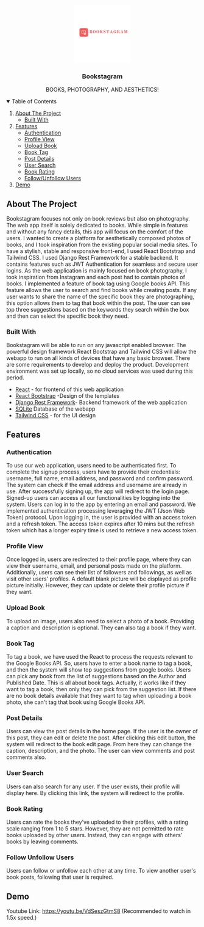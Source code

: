 


<!-- PROJECT LOGO -->
<br />
<p align="center">
  <a href="https://github.com/sudiptabhatta/Bookstagram.git">
    <img src="client/public/stylesheet/images/bgm.png" alt="Logo" width="150" height="150">
  </a>

  <h3 align="center">Bookstagram</h3>

  <p align="center">
    BOOKS, PHOTOGRAPHY, AND AESTHETICS!
    <br />
  </p>
</p>



<!-- TABLE OF CONTENTS -->
<details open="open">
  <summary>Table of Contents</summary>
  <ol>
    <li>
      <a href="#about-the-project">About The Project</a>
      <ul>
        <li><a href="#built-with">Built With</a></li>
      </ul>
    </li>
    <li>
      <a href="#features">Features</a>
      <ul>
        <li><a href="#authentication">Authentication</a></li>
        <li><a href="#profile-view">Profile View</a></li>
        <li><a href="#upload-book">Upload Book</a></li>
        <li><a href="#book-tag">Book Tag</a></li>
        <li><a href="#post-details">Post Details</a></li>
        <li><a href="#user-search">User Search</a></li>
        <li><a href="#book-rating">Book Rating</a></li>
        <li><a href="#follow-unfollow-users">Follow/Unfollow Users</a></li>
      </ul>
    </li>
    <li><a href="#demo">Demo</a></li>
  </ol>
</details>



<!-- ABOUT THE PROJECT -->
## About The Project



Bookstagram focuses not only on book reviews but also on photography. The web app itself is solely dedicated to books. While simple in features and without any fancy details, this app will focus on the comfort of the users. I wanted to create a platform for aesthetically composed photos of books, and I took inspiration from the existing popular social media sites. To have a stylish, stable and responsive front-end, I used React Bootstrap and Tailwind CSS. I used Django Rest Framework for a stable backend. It contains features such as JWT Authentication for seamless and secure user logins. As the web application is mainly focused on book photography, I took inspiration from Instagram and each post had to contain photos of books. I implemented a feature of book tag using Google books API. This feature allows the user to search and find books while creating posts. If any user wants to share the name of the specific book they are photographing, this option allows them to tag that book within the post. The user can see top three suggestions based on the keywords they search within the box and then can select the specific book they need.


### Built With

Bookstagram will be able to run on any javascript enabled browser. The powerful design framework React Bootstrap and Tailwind CSS will allow the webapp to run on all kinds of devices that have any basic browser. 
There are some requirements to develop and deploy the product. Development environment was set up locally, so no cloud services was used during this period.

* [React](https://react.dev/) - for frontend of this web application 
* [React Bootstrap](https://react-bootstrap.netlify.app/) -Design of the templates
* [Django Rest Framework](https://nodejs.org/en/](https://www.django-rest-framework.org/))- Backend framework of the web application
* [SQLite](https://www.mysql.com/](https://www.sqlite.org/)) Database of the webapp
* [Tailwind CSS](https://ejs.co/](https://tailwindcss.com/))  - for the UI design



## Features

###   Authentication
To use our web application, users need to be authenticated first. To complete the signup process, users have to provide their credentials: username, full name, email address, and password and confirm password. The system can check if the email address and username are already in use. After successfully signing up, the app will redirect to the login page. Signed-up users can access all our functionalities by logging into the system. Users can log in to the app by entering an email and password. We implemented authentication processing leveraging the JWT (Json Web Token) protocol. Upon logging in, the user is provided with an access token and a refresh token. The access token expires after 10 mins but the refresh token which has a longer expiry time is used to retrieve a new access token. 

###  Profile View
Once logged in, users are redirected to their profile page, where they can view their username, email, and personal posts made on the platform. Additionally, users can see their list of followers and followings, as well as visit other users' profiles. A default blank picture will be displayed as profile picture initially. However, they can update or delete their profile picture if they want. 

###   Upload Book
To upload an image, users also need to select a photo of a book. Providing a caption and description is optional. They can also tag a book if they want.

###   Book Tag
To tag a book, we have used the React to process the requests relevant to the Google Books API. So, users have to enter a book name to tag a book, and then the system will show top suggestions from google books. Users can pick any book from the list of suggestions based on the Author and Published Date. This is all about book tags. Actually, it works like if they want to tag a book, then only they can pick from the suggestion list. If there are no book details available that they want to tag when uploading a book photo, she can't tag that book using Google Books API.

###   Post Details
Users can view the post details in the home page. If the user is the owner of this post, they can edit or delete the post. After clicking this edit button, the system will redirect to the book edit page. From here they can change the caption, description, and the photo. The user can view comments and post comments also. 

###   User Search
Users can also search for any user. If the user exists, their profile will display here. By clicking this link, the system will redirect to the profile. 

###   Book Rating 
Users can rate the books they've uploaded to their profiles, with a rating scale ranging from 1 to 5 stars. However, they are not permitted to rate books uploaded by other users. Instead, they can engage with others' books by leaving comments.

###   Follow Unfollow Users
Users can follow or unfollow each other at any time. To view another user's book posts, following that user is required.


## Demo
Youtube Link: https://youtu.be/VdSeszGtmS8 (Recommended to watch in 1.5x speed.)

